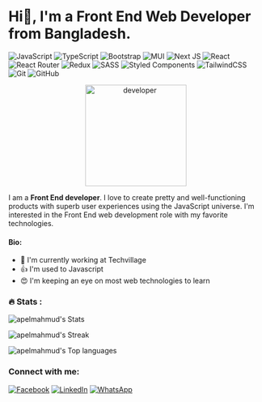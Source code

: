 <h1> Hi👋, I'm a Front End Web Developer from Bangladesh.</h1>

![JavaScript](https://img.shields.io/badge/javascript-%23323330.svg?logo=javascript&logoColor=%23F7DF1E&style=for-the-badge) ![TypeScript](https://img.shields.io/badge/typescript-%23007ACC.svg?logo=typescript&logoColor=white&style=for-the-badge) ![Bootstrap](https://img.shields.io/badge/bootstrap-%23563D7C.svg?logo=bootstrap&logoColor=white&style=for-the-badge) ![MUI](https://img.shields.io/badge/MUI-%230081CB.svg?logo=mui&logoColor=white&style=for-the-badge) ![Next JS ](https://img.shields.io/badge/Next-black?logo=next.js&logoColor=white&style=for-the-badge) ![React](https://img.shields.io/badge/react-%2320232a.svg?logo=react&logoColor=%2361DAFB&style=for-the-badge) ![React Router](https://img.shields.io/badge/React_Router-CA4245?logo=react-router&logoColor=white&style=for-the-badge) ![Redux](https://img.shields.io/badge/redux-%23593d88.svg?logo=redux&logoColor=white&style=for-the-badge) ![SASS](https://img.shields.io/badge/SASS-hotpink.svg?logo=SASS&logoColor=white&style=for-the-badge) ![Styled Components](https://img.shields.io/badge/styled--components-DB7093?logo=styled-components&logoColor=white&style=for-the-badge) ![TailwindCSS](https://img.shields.io/badge/tailwindcss-%2338B2AC.svg?logo=tailwind-css&logoColor=white&style=for-the-badge) ![Git](https://img.shields.io/badge/git-%23F05033.svg?logo=git&logoColor=white&style=for-the-badge) ![GitHub](https://img.shields.io/badge/github-%23121011.svg?logo=github&logoColor=white&style=for-the-badge)

<div id="header" align="center">
  <img src="https://media2.giphy.com/media/3kPDmoWdBpQPNhCnUG/giphy.gif?cid=ecf05e47hp1renlgjsrst74qdkf9gtk1a66h25wusm26x9as&rid=giphy.gif&ct=s" width="200"/ alt="developer">
</div>

I am a **Front End developer**. I love to create pretty and well-functioning products with superb user experiences using the JavaScript universe. I'm interested in the Front End web development role with my favorite technologies.

#### Bio:

- :office: I'm currently working at Techvillage
- :+1: I'm used to Javascript
- :heart_eyes: I'm keeping an eye on most web technologies to learn

### :fire: Stats :

![apelmahmud's Stats](https://github-readme-stats.vercel.app/api?username=apelmahmudDev&theme=onedark&show_icons=true&hide_border=true&count_private=true)

![apelmahmud's Streak](https://github-readme-streak-stats.herokuapp.com/?user=apelmahmudDev&theme=onedark&hide_border=true)

![apelmahmud's Top languages](https://github-readme-stats.vercel.app/api/top-langs/?username=apelmahmudDev&theme=onedark&show_icons=true&hide_border=true&layout=compact)

### Connect with me:

[![Facebook](https://img.shields.io/badge/Facebook-%231877F2.svg?logo=Facebook&logoColor=white&style=for-the-badge)](https://web.facebook.com/apelmahmudDev/) [![LinkedIn](https://img.shields.io/badge/linkedin-%230077B5.svg?logo=linkedin&logoColor=white&style=for-the-badge)](https://www.linkedin.com/in/apelmahmuddev/) [![WhatsApp](https://img.shields.io/badge/WhatsApp-25D366?logo=whatsapp&logoColor=white&style=for-the-badge)](https://wa.me/01739801364)
